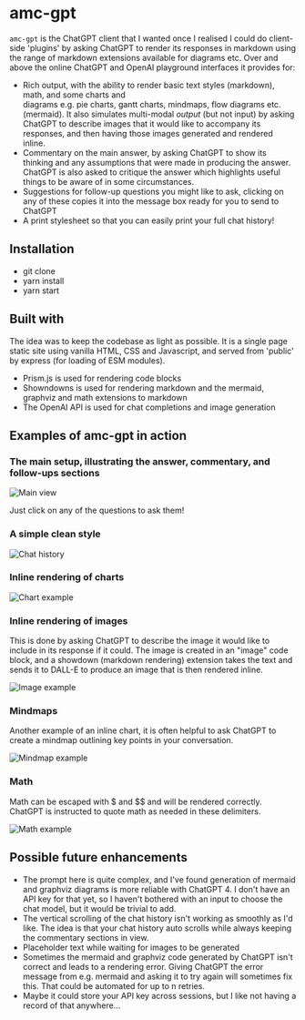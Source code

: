 # amc-gpt

`amc-gpt` is the ChatGPT client that I wanted once I realised I could do client-side 'plugins' by asking ChatGPT to render its responses in markdown using the range of markdown extensions available for diagrams etc. Over and above the online ChatGPT and OpenAI
playground interfaces it provides for:

* Rich output, with the ability to render basic text styles (markdown), math, and some charts and  
  diagrams e.g. pie charts, gantt charts, mindmaps, flow diagrams etc. (mermaid). It also simulates
  multi-modal *output* (but not input) by asking ChatGPT to describe images that it would like to accompany its responses, and then having those images generated and rendered inline.
* Commentary on the main answer, by asking ChatGPT to show its thinking and any assumptions that
  were made in producing the answer. ChatGPT is also asked to critique the answer which highlights useful things to be aware of in some circumstances.
* Suggestions for follow-up questions you might like to ask, clicking on any of these copies it into
  the message box ready for you to send to ChatGPT
* A print stylesheet so that you can easily print your full chat history!

## Installation

* git clone
* yarn install
* yarn start

## Built with

The idea was to keep the codebase as light as possible. It is a single page static site using vanilla HTML, CSS and Javascript, and served from 'public' by express (for loading of ESM modules).

* Prism.js is used for rendering code blocks
* Showndowns is used for rendering markdown and the mermaid, graphviz and math extensions to markdown
* The OpenAI API is used for chat completions and image generation

## Examples of amc-gpt in action

### The main setup, illustrating the answer, commentary, and follow-ups sections

![Main view](screenshots/Asides.png)

Just click on any of the questions to ask them!

### A simple clean style

![Chat history](screenshots/CleanInterface.png)

### Inline rendering of charts

![Chart example](screenshots/InlineRenderingOfCharts.png)

### Inline rendering of images

This is done by asking ChatGPT to describe  the image it would like to include in its response if it
could. The image is created in an "image" code block, and a showdown (markdown rendering) extension
takes the text and sends it to DALL-E to produce an image that is then rendered inline.

![Image example](screenshots/InlineImageGeneration.png)

### Mindmaps

Another example of an inline chart, it is often helpful to ask ChatGPT to create a mindmap outlining
key points in your conversation.

![Mindmap example](screenshots/Mindmaps.png)

### Math

Math can be escaped with $ and $$ and will be rendered correctly. ChatGPT is instructed to quote math
as needed in these delimiters.

![Math example](screenshots/Math.png)

## Possible future enhancements

* The prompt here is quite complex, and I've found generation of mermaid and graphviz diagrams is
  more reliable with ChatGPT 4. I don't have an API key for that yet, so I haven't bothered with an 
  input to choose the chat model, but it would be trivial to add.
* The vertical scrolling of the chat history isn't working as smoothly as I'd like. The idea is
  that your chat history auto scrolls while always keeping the commentary sections in view.
* Placeholder text while waiting for images to be generated
* Sometimes the mermaid and graphviz code generated by ChatGPT isn't correct and leads to a rendering error. Giving ChatGPT the error message from e.g. mermaid and asking it to try again will sometimes fix this. That could be automated for up to n retries.
* Maybe it could store your API key across sessions, but I like not having a record of that anywhere...